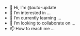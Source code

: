 - 👋 Hi, I’m @auto-update
- 👀 I’m interested in ...
- 🌱 I’m currently learning ...
- 💞️ I’m looking to collaborate on ...
- 📫 How to reach me ...

<!---
auto-update/auto-update is a ✨ special ✨ repository because its `README.md` (this file) appears on your GitHub profile.
You can click the Preview link to take a look at your changes.
--->
